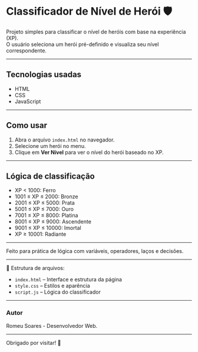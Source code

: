 # Classificador de Nível de Herói 🛡️

Projeto simples para classificar o nível de heróis com base na experiência (XP).  
O usuário seleciona um herói pré-definido e visualiza seu nível correspondente.

---

## Tecnologias usadas

- HTML  
- CSS  
- JavaScript  

---

## Como usar

1. Abra o arquivo `index.html` no navegador.  
2. Selecione um herói no menu.  
3. Clique em **Ver Nível** para ver o nível do herói baseado no XP.

---

## Lógica de classificação

- XP < 1000: Ferro  
- 1001 ≤ XP ≤ 2000: Bronze  
- 2001 ≤ XP ≤ 5000: Prata  
- 5001 ≤ XP ≤ 7000: Ouro  
- 7001 ≤ XP ≤ 8000: Platina  
- 8001 ≤ XP ≤ 9000: Ascendente  
- 9001 ≤ XP ≤ 10000: Imortal  
- XP ≥ 10001: Radiante  

---

Feito para prática de lógica com variáveis, operadores, laços e decisões.

---

📁 Estrutura de arquivos:

- `index.html` – Interface e estrutura da página  
- `style.css` – Estilos e aparência  
- `script.js` – Lógica do classificador

---

### Autor

Romeu Soares - Desenvolvedor Web.

---

Obrigado por visitar! 🚀

